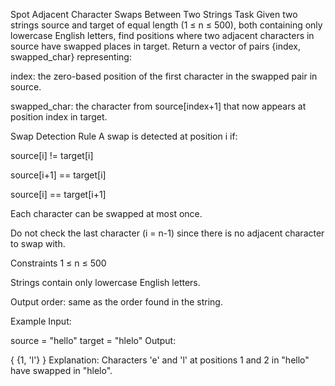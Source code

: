 Spot Adjacent Character Swaps Between Two Strings
Task
Given two strings source and target of equal length (1 ≤ n ≤ 500), both containing only lowercase English letters, find positions where two adjacent characters in source have swapped places in target.
Return a vector of pairs {index, swapped_char} representing:

index: the zero-based position of the first character in the swapped pair in source.

swapped_char: the character from source[index+1] that now appears at position index in target.

Swap Detection Rule
A swap is detected at position i if:

source[i] != target[i]

source[i+1] == target[i]

source[i] == target[i+1]

Each character can be swapped at most once.

Do not check the last character (i = n-1) since there is no adjacent character to swap with.

Constraints
1 ≤ n ≤ 500

Strings contain only lowercase English letters.

Output order: same as the order found in the string.

Example
Input:

source = "hello"
target = "hlelo"
Output:

{ {1, 'l'} }
Explanation: Characters 'e' and 'l' at positions 1 and 2 in "hello" have swapped in "hlelo".